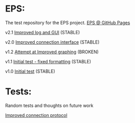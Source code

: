 # EPS:

The test repository for the EPS project. <a href="https://henrydore.github.io/EPS/">EPS @ GitHub Pages</a>

v2.1
<a href="eps2-1.html">Improved log and GUI</a> (STABLE)

v2.0
<a href="eps2-0.html">Improved connection interface</a> (STABLE)
  
v1.2
<a href="eps1-2.html">Attempt at Improved graphing</a> (BROKEN)

v1.1
<a href="eps1-1.html">Initial test - fixed formatting</a> (STABLE)

v1.0
<a href="eps1-0.html">Initial test</a> (STABLE)


# Tests:

Random tests and thoughts on future work

<a href="test1.html">Improved connection protocol</a>
